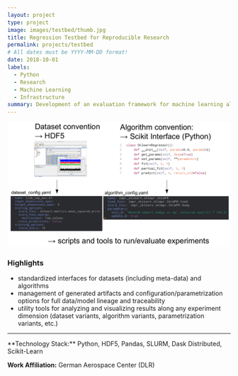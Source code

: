 ```yaml
---
layout: project
type: project
image: images/testbed/thumb.jpg
title: Regression Testbed for Reproducible Research
permalink: projects/testbed
# All dates must be YYYY-MM-DD format!
date: 2018-10-01
labels:
  - Python
  - Research
  - Machine Learning
  - Infrastructure
summary: Development of an evaluation framework for machine learning algorithms for better experiment reproducability, solving e.g. data and model lineage issues.
---
```


<img class="ui fluid bordered image" src="../images/testbed/slide.jpg">

### Highlights
- standardized interfaces for datasets (including meta-data) and algorithms
- management of generated artifacts and configuration/parametrization options for full data/model lineage and traceability
- utility tools for analyzing and visualizing results along any experiment dimension (dataset variants, algorithm variants, parametrization variants, etc.)

<hr>
**Technology Stack:** Python, HDF5, Pandas, SLURM, Dask Distributed, Scikit-Learn

**Work Affiliation:** German Aerospace Center (DLR)
